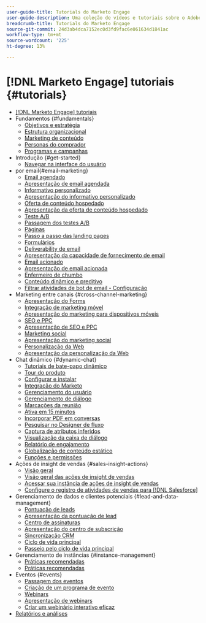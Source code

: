 ```yaml
---
user-guide-title: Tutorials do Marketo Engage
user-guide-description: Uma coleção de vídeos e tutoriais sobre o Adobe Marketo Engage.
breadcrumb-title: Tutorials do Marketo Engage
source-git-commit: 24d3ab4dca7152ec0d3fd9fac6e061634d1841ac
workflow-type: tm+mt
source-wordcount: '225'
ht-degree: 13%

---
```



# [!DNL Marketo Engage] tutoriais {#tutorials}

+ [[!DNL Marketo Engage] tutoriais](overview.md)
+ Fundamentos {#fundamentals}
   + [Objetivos e estratégia](/help/fundamentals/goals-and-strategy-learn.md)
   + [Estrutura organizacional](/help/fundamentals/organizational-structure-learn.md)
   + [Marketing de conteúdo](/help/fundamentals/content-marketing-learn.md)
   + [Personas do comprador](/help/fundamentals/buyer-personas-learn.md)
   + [Programas e campanhas](/help/fundamentals/programs-and-campaigns.md)
+ Introdução {#get-started}
   + [Navegar na interface do usuário](/help/get-started/ui-navigation.md)
+  por email{#email-marketing}
   + [Email agendado](/help/email-marketing/scheduled-email-learn.md)
   + [Apresentação de email agendada](/help/email-marketing/scheduled-email-watch.md)
   + [Informativo personalizado](/help/email-marketing/personalized-newsletter-learn.md)
   + [Apresentação do informativo personalizado](/help/email-marketing/personalized-newsletter-watch.md)
   + [Oferta de conteúdo hospedado](/help/email-marketing/gated-content-offer-learn.md)
   + [Apresentação da oferta de conteúdo hospedado](/help/email-marketing/gated-content-offer-watch.md)
   + [Teste A/B](/help/email-marketing/ab-testing-learn.md)
   + [Passagem dos testes A/B](/help/email-marketing/ab-testing-watch.md)
   + [Páginas ](/help/email-marketing/landing-pages-learn.md)
   + [Passo a passo das landing pages](/help/email-marketing/landing-pages-watch.md)
   + [Formulários](/help/email-marketing/forms-learn.md)
   + [Deliverability de email](/help/email-marketing/email-deliverability-learn.md)
   + [Apresentação da capacidade de fornecimento de email](/help/email-marketing/email-deliverability-watch.md)
   + [Email acionado](/help/email-marketing/triggered-email-learn.md)
   + [Apresentação de email acionada](/help/email-marketing/triggered-email-watch.md)
   + [Enfermeiro de chumbo](/help/email-marketing/lead-nuturing-learn.md)
   + [Conteúdo dinâmico e preditivo](/help/email-marketing/dynamic-and-predictive-content-learn.md)
   + [Filtrar atividades de bot de email - Configuração](/help/filtering-email-bot-activities/setup.md)
+ Marketing entre canais {#cross-channel-marketing}
   + [Apresentação do Forms](/help/email-marketing/forms-watch.md)
   + [Integração de marketing móvel](/help/cross-channel-marketing/mobile-marketing-learn.md)
   + [Apresentação do marketing para dispositivos móveis](/help/cross-channel-marketing/mobile-marketing-watch.md)
   + [SEO e PPC](/help/cross-channel-marketing/seo-and-ppc-learn.md)
   + [Apresentação de SEO e PPC](/help/cross-channel-marketing/seo-and-ppc-watch.md)
   + [Marketing social](/help/cross-channel-marketing/social-marketing-learn.md)
   + [Apresentação do marketing social](/help/cross-channel-marketing/social-marketing-watch.md)
   + [Personalização da Web](/help/cross-channel-marketing/web-personalization-learn.md)
   + [Apresentação da personalização da Web](/help/cross-channel-marketing/web-personalization-watch.md)
+ Chat dinâmico {#dynamic-chat}
   + [Tutoriais de bate-papo dinâmico](/help/dynamic-chat/dynamic-chat-overview.md)
   + [Tour do produto](/help/dynamic-chat/product-tour.md)
   + [Configurar e instalar](/help/dynamic-chat/setup.md)
   + [Integração do Marketo](/help/dynamic-chat/marketo-integration.md)
   + [Gerenciamento do usuário](/help/dynamic-chat/user-management.md)
   + [Gerenciamento de diálogo](/help/dynamic-chat/dialogue-management.md)
   + [Marcações da reunião](/help/dynamic-chat/meeting-booking.md)
   + [Ativa em 15 minutos](/help/dynamic-chat/go-live-in-15-minutes.md)
   + [Incorporar PDF em conversas](/help/dynamic-chat/document-cloud-integration.md)
   + [Pesquisar no Designer de fluxo](/help/dynamic-chat/search-in-stream-designer.md)
   + [Captura de atributos inferidos](/help/dynamic-chat/capture-inferred-attributes.md)
   + [Visualização da caixa de diálogo](/help/dynamic-chat/dialogue-preview.md)
   + [Relatório de engajamento](/help/dynamic-chat/engagement-report.md)
   + [Globalização de conteúdo estático](/help/dynamic-chat/globalization-of-static-content.md)
   + [Funções e permissões](/help/dynamic-chat/roles-and-permissions.md)
+ Ações de insight de vendas {#sales-insight-actions}
   + [Visão geral](/help/sales-insight-actions/overview.md)
   + [Visão geral das ações de insight de vendas](/help/sales-insight-actions/sales-insight-actions-overview.md)
   + [Acessar sua instância de ações de insight de vendas](/help/sales-insight-actions/accessing-your-sales-insight-actions-instance.md)
   + [Configure o registro de atividades de vendas para [!DNL Salesforce]](/help/sales-insight-actions/configure-sales-activity-logging-to-salesforce.md)
+ Gerenciamento de dados e clientes potenciais {#lead-and-data-management}
   + [Pontuação de leads](/help/lead-and-data-management/lead-scoring-learn.md)
   + [Apresentação da pontuação de lead](/help/lead-and-data-management/lead-scoring-watch.md)
   + [Centro de assinaturas](/help/lead-and-data-management/subscription-center-learn.md)
   + [Apresentação do centro de subscrição](/help/lead-and-data-management/subscription-center-watch.md)
   + [Sincronização CRM](/help/lead-and-data-management/crm-sync-learn.md)
   + [Ciclo de vida principal](/help/lead-and-data-management/lead-lifecycle-learn.md)
   + [Passeio pelo ciclo de vida principal](/help/lead-and-data-management/lead-lifecycle-watch.md)
+ Gerenciamento de instâncias {#instance-management}
   + [Práticas recomendadas](/help/instance-management/best-practice-learn.md)
   + [Práticas recomendadas](/help/instance-management/best-practice-watch.md)
+ Eventos {#events}
   + [Passagem dos eventos](/help/events/events-watch.md)
   + [Criação de um programa de evento](/help/events/events-learn.md)
   + [Webinars](/help/events/webinar-learn.md)
   + [Apresentação de webinars](/help/events/webinar-watch.md)
   + [Criar um webinário interativo eficaz](/help/events/design-an-effective-interactive-webinar.md)
+ [Relatórios e análises](/help/reporting/reporting-and-analytics.md)
